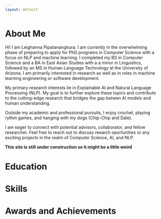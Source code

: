 ```yaml
---
layout: default
---
```


# About Me

Hi! I am Leighanna Pipatanangkura. I am currently in the overwhelming phase of preparing to apply for PhD programs in Computer Science with a focus on NLP and machine learning. I completed my BS in Computer Science and a BA in East Asian Studies with a 
a minor in Linguistics, followed by an MS in Human Language Technology at the University of Arizona. 
I am primarily interested in research as well as in roles in machine learning engineering or software development.

My primary research interests lie in Explainable AI and Natural Language Processing (NLP). My goal is to further explore these topics and contribute to the cutting-edge research that bridges the gap betwen AI models and human understanding. 

Outside my academic and professional pursuits, I enjoy crochet, playing rythm games, and hanging with my dogs 
(Chip-Chip and Dale). 

I am eager to connect with potential advisors, collaborator, and fellow researcher. Feel free to reach out to discuss 
reearch oportunities or any exciting projects in the realm of Computer Science, AI, and NLP.

**This site is still under construction so it might be a little weird**

# Education

# Skills

# Awards and Achievements 